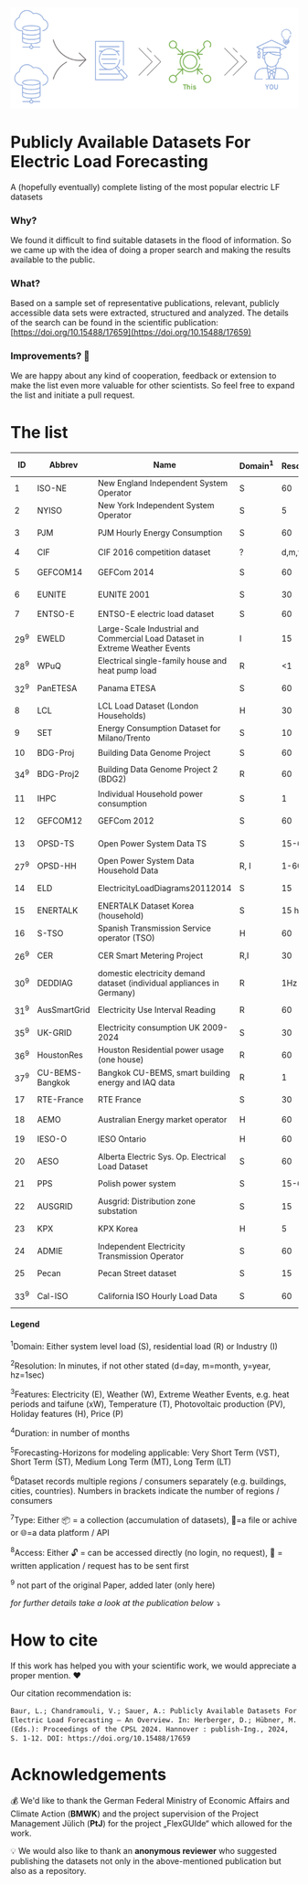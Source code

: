 

![A simle header image](Images/Header1.PNG)


# Publicly Available Datasets For Electric Load Forecasting
A (hopefully eventually) complete listing of the most popular electric LF datasets

### Why?
We found it difficult to find suitable datasets in the flood of information. 
So we came up with the idea of doing a proper search and making the results available to the public.


### What?
Based on a sample set of representative publications, relevant, publicly accessible data sets were extracted, structured and analyzed. 
The details of the search can be found in the scientific publication: [https://doi.org/10.15488/17659](https://doi.org/10.15488/17659)


### Improvements? 🤝
We are happy about any kind of cooperation, feedback or extension to make the list even more valuable for other scientists. 
So feel free to expand the list and initiate a pull request.

# The list
| ID  | Abbrev	| Name	                                        | Domain<sup>1</sup> | Resolution<sup>2</sup> | Features<sup>3</sup> | Duration<sup>4</sup> | Spanned years                | Horizons<sup>5</sup>  | Regions<sup>6</sup> | Type<sup>7</sup>|Links|Access<sup>8</sup>|
| -- 	|--       |----------------------------------------------	|------	             | -----------            | -----------          | -----                | --------------------------------------  | -----------------------            | ------------- |----|--------|--------|
|1	| ISO-NE	  |	New England Independent System Operator       |S      |60         	|E		|108    |2003-2014     |❌✔️✔️❌     |✔️|📦|[🔗Link](https://www.iso-ne.com/isoexpress/web/reports/pricing/-/tree/zone-info)|🔓|
|2	|NYISO		  | New York Independent System Operator	        |S	|5		|E		|264	|2001-2023	|✔️✔️✔️❌|✔️|📦|[🔗Link](http://mis.nyiso.com/public/P-58Blist.htm)|🔓|
|3	|PJM		    | PJM Hourly Energy Consumption                 |S	|60		|E		|240	|1998-2018	|❌✔️✔️✔️|✔️|📦|[🔗Link](https://www.kaggle.com/datasets/robikscube/hourly-energy-consumption?resource=download)|🔓|
|4	|CIF		    | CIF 2016 competition dataset          	      |?	|d,m,y		|Undef.		|8-909	|unknown	|❌❌✔️✔️|❌|📦|[🔗Link](https://irafm.osu.cz/cif2015/main.php?c=Static&page=download)|🔓|
|5	|GEFCOM14   | GEFCom 2014                                  	|S	|60		|E, W, T, PV	|10	|2021		|❌✔️❌❌|❌|📦|[🔗Link](https://www.dropbox.com/s/pqenrr2mcvl0hk9/GEFCom2014.zip?dl=0&file_subpath=%2FGEFCom2014+Data)|🔓|
|6	|EUNITE	    | EUNITE 2001                          	        |S	|30		|E, T, H	|24	|1997-1999	|❌✔️✔️❌|❌|📦|[🔗Link](https://www.csie.ntu.edu.tw/~cjlin/libsvmtools/datasets/regression.html)|🔓|
|7	|ENTSO-E	  | ENTSO-E electric load dataset	                |S	|60		|E		|<=288	|till 2015	|❌✔️✔️✔️|✔️|📦|[🔗Link](https://www.entsoe.eu/publications/statistics-and-data/)|🔓|
|29<sup>9</sup>	| EWELD 	    | Large-Scale Industrial and Commercial Load Dataset in Extreme Weather Events |I	|15		|E, W, xW	|<=74	|2016-2022	|✔️✔️✔️✔️|✔️ (386)|📦|[🔗Link](https://www.nature.com/articles/s41597-023-02503-6)|🔓|
|28<sup>9</sup>	| WPuQ		    | Electrical single-family house and heat pump load |R	|<1		|E	|30	|2018-2020	|❌✔️✔️❌|✔️ (38)|📦|[🔗Link](https://www.nature.com/articles/s41597-022-01156-1)|🔓|
|32<sup>9</sup>	| PanETESA | Panama ETESA	|S |60		|E, W, H		|66|2015-2020	|❌✔️✔️✔️|❌|📦|[🔗Link](https://www.kaggle.com/datasets/ernestojaguilar/shortterm-electricity-load-forecasting-panama)|🔓|
|8	|LCL		    | LCL Load Dataset (London Households)          |H	|30		|E		|12	|2013		|❌✔️❌❌|❌|📁|[🔗Link](https://data.london.gov.uk/dataset/smartmeter-energy-use-data-in-london-households)|🔓|
|9	|SET		    | Energy Consumption Dataset for Milano/Trento 	|S	|10		|E		|<1	|2013		|✔️❌❌❌	|❌|📁|[🔗Link](https://www.nature.com/articles/sdata201555)|🔓|
|10	|BDG-Proj	  | Building Data Genome Project	                |S	|60		|E		|12	|unknown	|❌✔️❌❌	|✔️|📁|[🔗Link](https://github.com/buds-lab/the-building-data-genome-project)|🔓|
|34<sup>9</sup>		|BDG-Proj2  | Building Data Genome Project 2 (BDG2)         |R |60		|E		|48	|2016-2017	|❌✔️✔️❌	|✔️ (1636)|📁|[🔗Link](https://github.com/buds-lab/building-data-genome-project-2)|🔓|
|11	|IHPC		    | Individual Household power consumption |S	|1		|E		|48	|2006-2010	|✔️✔️✔️✔️	|❌|📁|[🔗Link](https://archive.ics.uci.edu/dataset/235/individual+household+electric+power+consumption)|🔓|
|12	|GEFCOM12	| GEFCom 2012	|S	|60		|E, W, T	|42	|2004-2008	|❌✔️✔️❌	|❌|📁|[🔗Link](https://www.kaggle.com/c/global-energy-forecasting-competition-2012-load-forecasting/)|🔓|
|13	|OPSD-TS		    | Open Power System Data TS	|S	|15-60		|E, PV, W	|148	|2005-2019	|✔️✔️✔️✔️	|✔️|📁|[🔗Link](https://doi.org/10.25832/time_series/2019-06-05)|🔓|
|27<sup>9</sup>	| OPSD-HH		    | Open Power System Data Household Data |R, I	|1-60		|E, PV	|diff	|2012-2019	|✔️✔️✔️✔️	|✔️|📁|[🔗Link](https://data.open-power-system-data.org/household_data/)|🔓|
|14	|ELD		    | ElectricityLoadDiagrams20112014	|S	|15		|E		|36	|2011-2014	|✔️✔️✔️✔️	|❌|📁|[🔗Link1](https://archive.ics.uci.edu/dataset/321/electricityloaddiagrams20112014) [🔗Link2](https://doi.org/10.24432/C58C86)|🔓|
|15	|ENERTALK	  | ENERTALK Dataset Korea (household)	|S	|15 hz		|E		|12	|2016		|✔️✔️❌❌	|❌|📁|[🔗Link](https://www.nature.com/articles/s41597-019-0212-5)|🔓|
|16	|S-TSO	    | Spanish Transmission Service operator (TSO)		|H	|60		|>25		|24	|2017-2018	|❌✔️✔️❌	|❌|📁|[🔗Link](https://www.kaggle.com/datasets/nicholasjhana/energy-consumption-generation-prices-and-weather)|🔓|
|26<sup>9</sup> | CER        | CER Smart Metering Project |R,I |30 |E |18 |2009-2010|❌✔️✔️❌|✔️(5237)|📁|[🔗Link](https://www.ucd.ie/issda/data/commissionforenergyregulationcer/)|📧|
|30<sup>9</sup>	|DEDDIAG | domestic electricity demand dataset (individual appliances in Germany)	|R |1Hz		|E		|2-44	|2011-2014	|✔️✔️✔️❌	|✔️(14)|📁|[🔗Link1]( https://www.nature.com/articles/s41597-021-00963-2) [🔗Link2](https://figshare.com/articles/dataset/DEDDIAG_a_domestic_electricity_demand_dataset_of_individual_appliances_in_Germany/13615073)|🔓|
|31<sup>9</sup>	| AusSmartGrid | Electricity Use Interval Reading	|R |60		|E		|?|2010-2014	|❌✔️✔️❌	|✔️|📁|[🔗Link](https://data.gov.au/data/dataset/smart-grid-smart-city-customer-trial-data/resource/b71eb954-196a-4901-82fd-69b17f88521e)|🔓|
|35<sup>9</sup>	| UK-GRID | Electricity consumption UK 2009-2024	|S | 30		|E |180|2009-2024	|❌✔️✔️✔️	|❌|📁|[🔗Link](https://www.kaggle.com/datasets/albertovidalrod/electricity-consumption-uk-20092022)|🔓|
|36<sup>9</sup>	| HoustonRes | Houston Residential power usage (one house)|R |60		|E, W		|49|2016-2020	|❌✔️✔️❌	|❌|📁|[🔗Link](https://www.kaggle.com/datasets/srinuti/residential-power-usage-3years-data-timeseries)|🔓|
|37<sup>9</sup>	| CU-BEMS-Bangkok |Bangkok CU-BEMS, smart building energy and IAQ data |R |1		|E, W		|18|2018-2019	|✔️✔️✔️❌	|❌|📁|[🔗Link](https://www.kaggle.com/datasets/claytonmiller/cubems-smart-building-energy-and-iaq-data)|🔓|
|17	|RTE-France	| RTE France |S	|30		|E		|12	|2012-2020	|❌✔️❌❌	|✔️|🌐|[🔗Link](https://www.rte-france.com/en/eco2mix/download-indicators)|🔓|
|18	|AEMO		    | Australian Energy market operator 	|H	|60		|E		|12	|2013		|❌✔️❌❌|✔️|🌐|[🔗Link](https://aemo.com.au/energy-systems/electricity/national-electricity-market-nem/data-nem/network-data)|🔓|
|19	|IESO-O	    |	IESO Ontario |H	|60		|E, P		|20+	|2022-2023	|❌✔️✔️❌	|❌|🌐|[🔗Link](https://www.ieso.ca/en/Power-Data/Data-Directory)|🔓|
|20	|AESO		    | Alberta Electric Sys. Op. Electrical Load Dataset  	|S	|60		|E		|132	|2005-2016	|❌✔️✔️✔️|❌|🌐|[🔗Link](https://www.aeso.ca/market/market-and-system-reporting/data-requests/)|🔓|
|21	|PPS		    | Polish power system	|S	|15-60		|E		|120+	|2013- now	|✔️✔️✔️✔️	|❌|🌐|[🔗Link](https://www.pse.pl/web/pse-eng/data/polish-power-system-operation/load-of-polish-power-system)|🔓|
|22	|AUSGRID	  | Ausgrid: Distribution zone substation 	|S	|15		|E		|204	|2005-2022	|✔️✔️✔️✔️|✔️(>100)|🌐|[🔗Link](https://www.ausgrid.com.au/Industry/Our-Research/Data-to-share/Distribution-zone-substation-data)|🔓|
|23	|KPX		    | KPX  Korea	|H	|5		|E		|240	|2003-now	|✔️✔️✔️✔️|❌|🌐|[🔗Link](https://epsis.kpx.or.kr/epsisnew/selectEkgeEpsMepRealChart.do?menuId=030300)|🔓|
|24	|ADMIE		  | Independent Electricity Transmission Operator 	|S	|60		|E		|120+	|2011-now	|❌✔️✔️✔️|✔️|🌐|[🔗Link](https://www.admie.gr/en/market/market-statistics/detail-data)|🔓|
|25	|Pecan		  | Pecan Street dataset	|S	|15		|E, W		|24	|2017-2018	|✔️✔️✔️❌|✔️|🌐|[🔗Link](https://dataport.pecanstreet.org/)|🔓|
|33<sup>9</sup>	| Cal-ISO | California ISO Hourly Load Data 	|S |60		|E		|100+|2014-now	|❌✔️✔️✔️	|✔️|🌐|[🔗Link1](https://www.caiso.com/generation-transmission/resource-adequacy#Historical) [🔗Link2](https://bigdata.seas.gwu.edu/data-set-15-california-iso-load-data-set/)|🔓|




#### Legend

<sup>1</sup>Domain: Either system level load (S), residential load (R) or Industry (I)

<sup>2</sup>Resolution: In minutes, if not other stated (d=day, m=month, y=year, hz=1sec)

<sup>3</sup>Features: Electricity (E), Weather (W),  Extreme Weather Events, e.g. heat periods and taifune (xW), Temperature (T), Photovoltaic production (PV), Holiday features (H), Price (P)

<sup>4</sup>Duration: in number of months

<sup>5</sup>Forecasting-Horizons for modeling applicable: Very Short Term (VST), Short Term (ST), Medium Long Term (MT), Long Term (LT)

<sup>6</sup>Dataset records multiple regions / consumers separately (e.g. buildings, cities, countries). Numbers in brackets indicate the number of regions / consumers

<sup>7</sup>Type: Either 📦 = a collection (accumulation of datasets), 📁=a file or achive or 🌐=a data platform / API

<sup>8</sup>Access: Either 🔓 = can be accessed directly (no login, no request), 📧 = written application / request has to be sent first

<sup>9</sup> not part of the original Paper, added later (only here)

*for further details take a look at the publication below ⤵️*



# How to cite
If this work has helped you with your scientific work, we would appreciate a proper mention. ❤️

Our citation recommendation is:
```
Baur, L.; Chandramouli, V.; Sauer, A.: Publicly Available Datasets For Electric Load Forecasting – An Overview. In: Herberger, D.; Hübner, M. (Eds.): Proceedings of the CPSL 2024. Hannover : publish-Ing., 2024, S. 1-12. DOI: https://doi.org/10.15488/17659
```

# Acknowledgements

💰 We'd like to thank the German Federal Ministry of Economic Affairs and Climate Action (**BMWK**) and the project supervision of the Project Management Jülich (**PtJ**) for the project „FlexGUIde“ which allowed for the work. 

💡 We would also like to thank an **anonymous reviewer** who suggested publishing the datasets not only in the above-mentioned publication but also as a repository.
